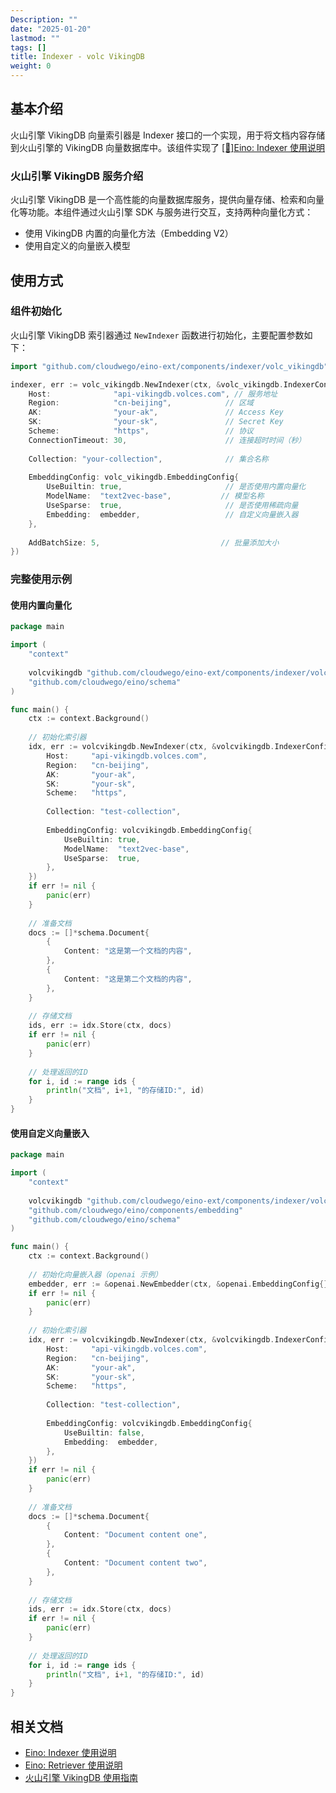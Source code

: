```yaml
---
Description: ""
date: "2025-01-20"
lastmod: ""
tags: []
title: Indexer - volc VikingDB
weight: 0
---
```


## **基本介绍**

火山引擎 VikingDB 向量索引器是 Indexer 接口的一个实现，用于将文档内容存储到火山引擎的 VikingDB 向量数据库中。该组件实现了 [[🚧]Eino: Indexer 使用说明](/zh/docs/eino/core_modules/components/indexer_guide)

### **火山引擎 VikingDB 服务介绍**

火山引擎 VikingDB 是一个高性能的向量数据库服务，提供向量存储、检索和向量化等功能。本组件通过火山引擎 SDK 与服务进行交互，支持两种向量化方式：

- 使用 VikingDB 内置的向量化方法（Embedding V2）
- 使用自定义的向量嵌入模型

## **使用方式**

### **组件初始化**

火山引擎 VikingDB 索引器通过 `NewIndexer` 函数进行初始化，主要配置参数如下：

```go
import "github.com/cloudwego/eino-ext/components/indexer/volc_vikingdb"

indexer, err := volc_vikingdb.NewIndexer(ctx, &volc_vikingdb.IndexerConfig{
    Host:              "api-vikingdb.volces.com", // 服务地址
    Region:            "cn-beijing",            // 区域
    AK:                "your-ak",               // Access Key
    SK:                "your-sk",               // Secret Key
    Scheme:            "https",                 // 协议
    ConnectionTimeout: 30,                      // 连接超时时间（秒）
    
    Collection: "your-collection",              // 集合名称
    
    EmbeddingConfig: volc_vikingdb.EmbeddingConfig{
        UseBuiltin: true,                       // 是否使用内置向量化
        ModelName:  "text2vec-base",           // 模型名称
        UseSparse:  true,                       // 是否使用稀疏向量
        Embedding:  embedder,                   // 自定义向量嵌入器
    },
    
    AddBatchSize: 5,                           // 批量添加大小
})
```

### **完整使用示例**

#### **使用内置向量化**

```go
package main

import (
    "context"
    
    volcvikingdb "github.com/cloudwego/eino-ext/components/indexer/volc_vikingdb"
    "github.com/cloudwego/eino/schema"
)

func main() {
    ctx := context.Background()
    
    // 初始化索引器
    idx, err := volcvikingdb.NewIndexer(ctx, &volcvikingdb.IndexerConfig{
        Host:     "api-vikingdb.volces.com",
        Region:   "cn-beijing",
        AK:       "your-ak",
        SK:       "your-sk",
        Scheme:   "https",
        
        Collection: "test-collection",
        
        EmbeddingConfig: volcvikingdb.EmbeddingConfig{
            UseBuiltin: true,
            ModelName:  "text2vec-base",
            UseSparse:  true,
        },
    })
    if err != nil {
        panic(err)
    }
    
    // 准备文档
    docs := []*schema.Document{
        {
            Content: "这是第一个文档的内容",
        },
        {
            Content: "这是第二个文档的内容",
        },
    }
    
    // 存储文档
    ids, err := idx.Store(ctx, docs)
    if err != nil {
        panic(err)
    }
    
    // 处理返回的ID
    for i, id := range ids {
        println("文档", i+1, "的存储ID:", id)
    }
}
```

#### **使用自定义向量嵌入**

```go
package main

import (
    "context"
    
    volcvikingdb "github.com/cloudwego/eino-ext/components/indexer/volc_vikingdb"
    "github.com/cloudwego/eino/components/embedding"
    "github.com/cloudwego/eino/schema"
)

func main() {
    ctx := context.Background()
    
    // 初始化向量嵌入器（openai 示例）
    embedder, err := &openai.NewEmbedder(ctx, &openai.EmbeddingConfig{})
    if err != nil {
        panic(err)
    }
    
    // 初始化索引器
    idx, err := volcvikingdb.NewIndexer(ctx, &volcvikingdb.IndexerConfig{
        Host:     "api-vikingdb.volces.com",
        Region:   "cn-beijing",
        AK:       "your-ak",
        SK:       "your-sk",
        Scheme:   "https",
        
        Collection: "test-collection",
        
        EmbeddingConfig: volcvikingdb.EmbeddingConfig{
            UseBuiltin: false,
            Embedding:  embedder,
        },
    })
    if err != nil {
        panic(err)
    }
    
    // 准备文档
    docs := []*schema.Document{
        {
            Content: "Document content one",
        },
        {
            Content: "Document content two",
        },
    }
    
    // 存储文档
    ids, err := idx.Store(ctx, docs)
    if err != nil {
        panic(err)
    }
    
    // 处理返回的ID
    for i, id := range ids {
        println("文档", i+1, "的存储ID:", id)
    }
}
```

## **相关文档**

- [Eino: Indexer 使用说明](/zh/docs/eino/core_modules/components/indexer_guide)
- [Eino: Retriever 使用说明](/zh/docs/eino/core_modules/components/retriever_guide)
- [火山引擎 VikingDB 使用指南](https://www.volcengine.com/docs/84313/1254617)
